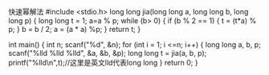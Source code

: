 快速幂解法
#include <stdio.h>
long long jia(long long a, long long b, long long p) {
    long long t = 1;
    a=a % p;
    while (b> 0) {
        if (b % 2 == 1) {
           t = (t*a) % p;
        }
        b = b / 2;
       a = (a * a) %p;
    }
    return t;
}

int main() {
    int n;
    scanf("%d", &n);
    for (int i = 1; i <=n; i++) {
        long long a, b, p;
        scanf("%lld %lld %lld", &a, &b, &p);
        long long t = jia(a, b, p);
        printf("%lld\n",t);//这里是英文lld代表long long
    }
    return 0;
}
